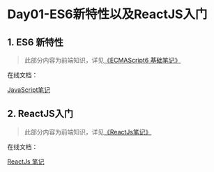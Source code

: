 # Day01-ES6新特性以及ReactJS入门

## 1. ES6 新特性

> 此部分内容为前端知识，详见[《ECMAScript6 基础笔记》](/前端资料/基础语法03-JavaScript/ECMAScript6)

在线文档：

[JavaScript笔记](https://moonzero.gitee.io/code-learning-note/#/前端资料/基础语法03-JavaScript/ECMAScript6)

## 2. ReactJS入门

> 此部分内容为前端知识，详见[《ReactJs笔记》](/前端资料/React/React.js)

在线文档：

[ReactJs 笔记](https://moonzero.gitee.io/code-learning-note/#/前端资料/React/React.js)
